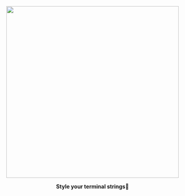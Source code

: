 <p align="center">
	<a href="#"><img src="https://i.imgur.com/82fSz51.png" width="450px" /></a>
	<p align="center"><b>Style your terminal strings🎨</b>  </p>
</p>
